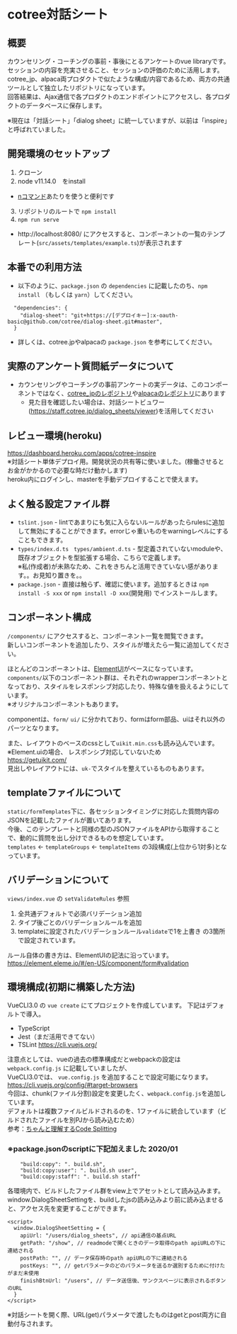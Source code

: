 # cotree対話シート
## 概要
カウンセリング・コーチングの事前・事後にとるアンケートのvue libraryです。
セッションの内容を充実させること、セッションの評価のために活用します。  
cotree_jp、alpaca両プロダクトで似たような構成/内容であるため、両方の共通ツールとして独立したリポジトリになっています。  
回答結果は、Ajax通信で各プロダクトのエンドポイントにアクセスし、各プロダクトのデータベースに保存します。  
  
※現在は「対話シート」「dialog sheet」に統一していますが、以前は「inspire」と呼ばれていました。

## 開発環境のセットアップ
1. クローン
2. node v11.14.0　をinstall
  - [nコマンド](https://www.npmjs.com/package/n)あたりを使うと便利です
3. リポジトリのルートで `npm install`
4. `npm run serve`
  - http://localhost:8080/ にアクセスすると、コンポーネントの一覧のテンプレート(`src/assets/templates/example.ts`)が表示されます

## 本番での利用方法
- 以下のように、`package.json` の `dependencies` に記載したのち、`npm install` （もしくは `yarn`）してください。
```
  "dependencies": {
    "dialog-sheet": "git+https://[デプロイキー]:x-oauth-basic@github.com/cotree/dialog-sheet.git#master",
  }
```
- 詳しくは、cotree.jpやalpacaの `package.json` を参考にしてください。

## 実際のアンケート質問紙データについて
- カウンセリングやコーチングの事前アンケートの実データは、このコンポーネントではなく、[cotree_jpのレポジトリ](https://github.com/cotree/cotree_jp/tree/master/app/Lib/Json/DialogSheet)や[alpacaのレポジトリ](https://github.com/cotree/api-alpaca/tree/master/lib/dialog_sheet_templates)にあります
    - 見た目を確認したい場合は、対話シートビュワー(https://staff.cotree.jp/dialog_sheets/viewer)を活用してください

## レビュー環境(heroku)
https://dashboard.heroku.com/apps/cotree-inspire  
※対話シート単体デプロイ用。開発状況の共有等に使いました。(稼働させるとお金がかかるので必要な時だけ動かします)  
heroku内にログインし、masterを手動デプロイすることで使えます。

## よく触る設定ファイル群
 - `tslint.json` - lintであまりにも気に入らないルールがあったらrulesに追加して無効にすることができます。errorじゃ重いものをwarningレベルにすることもできます。
 - `types/index.d.ts　types/ambient.d.ts` - 型定義されていないmoduleや、既存オブジェクトを型拡張する場合、こちらで定義します。  
※私(作成者)が未熟なため、これをきちんと活用できていない感があります。。お見知り置きを。。
 - `package.json` - 直接は触らず、確認に使います。追加するときは `npm install -S xxx` or `npm install -D xxx`(開発用) でインストールします。

## コンポーネント構成
`/components/` にアクセスすると、コンポーネント一覧を閲覧できます。  
新しいコンポーネントを追加したり、スタイルが増えたら一覧に追加してください。  
  
ほとんどのコンポーネントは、[ElementUI](https://element.eleme.io/#/en-US)がベースになっています。  
`components/`以下のコンポーネント群は、それぞれのwrapperコンポーネントとなっており、スタイルをレスポンシブ対応したり、特殊な値を扱えるようにしています。  
※オリジナルコンポーネントもあります。  

componentは、`form/` `ui/` に分かれており、formはform部品、uiはそれ以外のパーツとなります。  
  
また、レイアウトのベースのcssとして`uikit.min.css`も読み込んでいます。  
※Element.uiの場合、 レスポンシブ対応していないため  
https://getuikit.com/  
見出しやレイアウトには、`uk-`でスタイルを整えているものもあります。

## templateファイルについて
`static/formTemplates`下に、各セッションタイミングに対応した質問内容のJSONを記載したファイルが置いてあります。  
今後、このテンプレートと同様の型のJSONファイルをAPIから取得することで、動的に質問を出し分けできるものを想定しています。  
`templates` <- `templateGroups` <- `templateItems` の3段構成(上位から1対多)となっています。  
  
## バリデーションについて
`views/index.vue` の `setValidateRules` 参照  
1. 全共通デフォルトで必須バリデーション追加
2. タイプ後ごとのバリデーションルールを追加
3. templateに設定されたバリデーションルール`validate`で1を上書き
の3箇所で設定されています。  

ルール自体の書き方は、ElementUIの記法に沿っています。  
https://element.eleme.io/#/en-US/component/form#validation

## 環境構成(初期に構築した方法)
VueCLI3.0 の `vue create` にてプロジェクトを作成しています。
下記はデフォルトで導入。
 - TypeScript
 - Jest（まだ活用できてない）
 - TSLint
https://cli.vuejs.org/

注意点としては、vueの過去の標準構成だとwebpackの設定は `webpack.config.js` に記載していましたが、   
VueCLI3.0では、 `vue.config.js` を追加することで設定可能になります。  
https://cli.vuejs.org/config/#target-browsers  
今回は、chunk(ファイル分割)設定を変更したく、`webpack.config.js`を追加しています。  
デフォルトは複数ファイルビルドされるのを、1ファイルに統合しています（ビルドされたファイルを別PJから読み込むため）  
参考：[ちゃんと理解するCode Splitting](https://qiita.com/seya/items/06b160adb7801ae9e66f)

### ※package.jsonのscriptに下記加えました 2020/01
```
    "build:copy": ". build.sh",
    "build:copy:user": ". build.sh user",
    "build:copy:staff": ". build.sh staff"
```

各環境内で、ビルドしたファイル群をview上でアセットとして読み込みます。  
window.DialogSheetSettingを、buildしたjsの読み込みより前に読み込ませると、アクセス先を変更することができます。
```
<script>
  window.DialogSheetSetting = {
    apiUrl: "/users/dialog_sheets", // api通信の基点URL
    getPath: "/show", // readmodeで開くときのデータ取得のpath apiURLの下に連結される
    postPath: "", // データ保存時のpath apiURLの下に連結される
    postKeys: "", // getパラメータのどのパラメータを送るか選別するために付けたがまだ未使用
    finishBtnUrl: "/users", // データ送信後、サンクスページに表示されるボタンのURL
  }
</script>
```
※対話シートを開く際、URL(get)パラメータで渡したものはgetとpost両方に自動付与されます。

